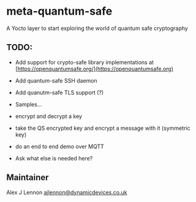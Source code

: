 # meta-quantum-safe

A Yocto layer to start exploring the world of quantum safe cryptography
## TODO:

- Add support for crypto-safe library implementations at [https://openquantumsafe.org/](https://openquantumsafe.org)
- Add quantum-safe SSH daemon
- Add quanutm-safe TLS support (?)
  
- Samples…
- encrypt and decrypt a key
- take the QS encrypted key and encrypt a message with it (symmetric key)
-  do an end to end demo over MQTT

- Ask what else is needed here?

## Maintainer

Alex J Lennon <ajlennon@dynamicdevices.co.uk>
